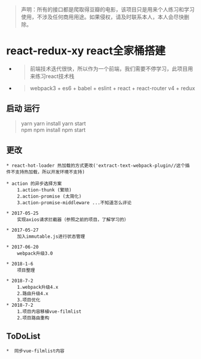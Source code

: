 >声明：所有的接口都是爬取得豆瓣的电影，该项目只是用来个人练习和学习使用，不涉及任何商用用途。如果侵权，请及时联系本人，本人会尽快删除。

# react-redux-xy react全家桶搭建
  * >前端技术迭代很快，所以作为一个前端，我们需要不停学习，此项目用来练习react技术栈
  * >webpack3 + es6 + babel + eslint + react + react-router v4 + redux
 
## 启动 运行
  > yarn yarn install yarn start                                                    
  > npm npm install  npm start  
## 更改

    * react-hot-loader 热加载的方式更改('extract-text-webpack-plugin//这个插  件不支持热加载，所以开发环境不支持)

    * action 的异步选择方案
        1.action-thunk (繁琐)
        2.action-promise (太简化)
        3.action-promise-middleware ...不知道怎么评论

    * 2017-05-25
        实现axios请求拦截器（参照之前的项目，了解学习的）

    * 2017-05-27
        加入immutable.js进行状态管理
        
    * 2017-06-20
        webpack升级3.0
        
    * 2018-1-6
        项目整理
    
    * 2018-7-2
        1.webpack升级4.x
        2.路由升级4.x
        3.项目优化
    * 2018-7-2 
        1.项目内容移植vue-filmlist
        2.项目路由重构        
        

## ToDoList
    *  同步vue-filmlist内容
